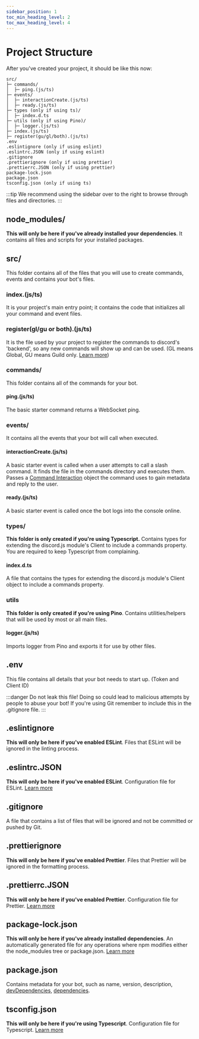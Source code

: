 ```yaml
---
sidebar_position: 1
toc_min_heading_level: 2
toc_max_heading_level: 4
---
```


# Project Structure

After you've created your project, it should be like this now:

```text
src/
├─ commands/
│  ├─ ping.(js/ts)
├─ events/
│  ├─ interactionCreate.(js/ts)
│  ├─ ready.(js/ts)
├─ types (only if using ts)/
│  ├─ index.d.ts
├─ utils (only if using Pino)/
│  ├─ logger.(js/ts)
├─ index.(js/ts)
├─ register(gu/gl/both).(js/ts)
.env
.eslintignore (only if using eslint)
.eslintrc.JSON (only if using eslint)
.gitignore
.prettierignore (only if using prettier)
.prettierrc.JSON (only if using prettier)
package-lock.json
package.json
tsconfig.json (only if using ts)
```

:::tip
We recommend using the sidebar over to the right to browse through files and directories.
:::

## node_modules/

**This will only be here if you've already installed your dependencies**. It contains all files and scripts for
your installed packages.

## src/

This folder contains all of the files that you will use to create commands, events and
contains your bot's files.

### index.(js/ts)

It is your project's main entry point; it contains the code that initializes all your command and event files.

### register(gl/gu or both).(js/ts)

It is the file used by your project to register the commands to discord's 'backend', so any new commands will show up and can be used. (GL means Global, GU means Guild only. [Learn more](../options/deployment.MD))

### commands/

This folder contains all of the commands for your bot.

#### ping.(js/ts)

The basic starter command returns a WebSocket ping.

### events/

It contains all the events that your bot will call when executed.

#### interactionCreate.(js/ts)

A basic starter event is called when a user attempts to call a slash command. It finds the file in the commands directory and executes them. Passes a [Command Interaction](https://discord.js.org/#/docs/discord.js/main/class/CommandInteraction) object the command uses to gain metadata and reply to the user.

#### ready.(js/ts)

A basic starter event is called once the bot logs into the console online.

### types/

**This folder is only created if you're using Typescript.** Contains types for extending the discord.js module's Client to include a commands property. You are required to keep Typescript from complaining.

#### index.d.ts

A file that contains the types for extending the discord.js module's Client object to include a commands
property.

### utils

**This folder is only created if you're using Pino**. Contains utilities/helpers that will be used by most
or all main files.

#### logger.(js/ts)

Imports logger from Pino and exports it for use by other files.

## .env

This file contains all details that your bot needs to start up. (Token and Client ID)

:::danger
Do not leak this file! Doing so could lead to malicious attempts by people to abuse your bot! If you're using Git
remember to include this in the .gitignore file.
:::

## .eslintignore

**This will only be here if you've enabled ESLint**. Files that ESLint will be ignored in the linting process.

## .eslintrc.JSON

**This will only be here if you've enabled ESLint**. Configuration file for ESLint. [Learn more](https://eslint.org/docs/latest/user-guide/configuring/)

## .gitignore

A file that contains a list of files that will be ignored and not be committed or pushed by Git.

## .prettierignore

**This will only be here if you've enabled Prettier**. Files that Prettier will be ignored in the formatting process.

## .prettierrc.JSON

**This will only be here if you've enabled Prettier**. Configuration file for Prettier. [Learn more](https://prettier.io/docs/en/options.html)

## package-lock.json

**This will only be here if you've already installed dependencies**. An automatically generated file for any operations where npm modifies either the node_modules tree or package.json. [Learn more](https://docs.npmjs.com/cli/v9/configuring-npm/package-lock-json?v=true)

## package.json

Contains metadata for your bot, such as name, version, description, [devDependencies](https://docs.npmjs.com/specifying-dependencies-and-devdependencies-in-a-package-json-file), [dependencies](https://docs.npmjs.com/specifying-dependencies-and-devdependencies-in-a-package-json-file).

## tsconfig.json

**This will only be here if you're using Typescript**. Configuration file for Typescript. [Learn more](https://www.typescriptlang.org/docs/handbook/tsconfig-json.html)
